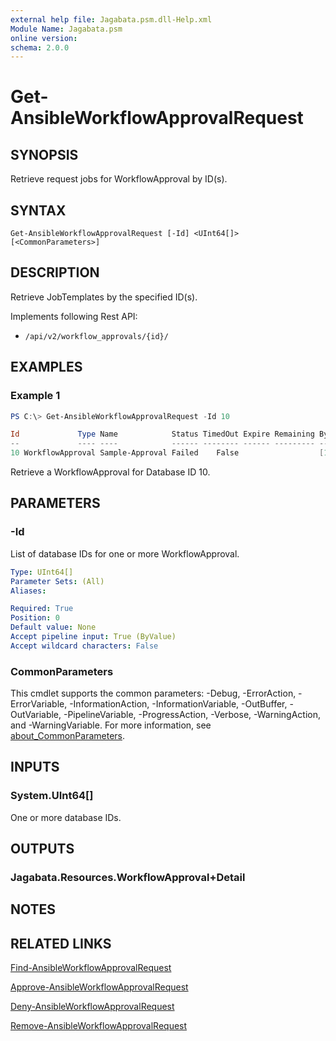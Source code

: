```yaml
---
external help file: Jagabata.psm.dll-Help.xml
Module Name: Jagabata.psm
online version:
schema: 2.0.0
---
```


# Get-AnsibleWorkflowApprovalRequest

## SYNOPSIS
Retrieve request jobs for WorkflowApproval by ID(s).

## SYNTAX

```
Get-AnsibleWorkflowApprovalRequest [-Id] <UInt64[]> [<CommonParameters>]
```

## DESCRIPTION
Retrieve JobTemplates by the specified ID(s).

Implements following Rest API:  
- `/api/v2/workflow_approvals/{id}/`

## EXAMPLES

### Example 1
```powershell
PS C:\> Get-AnsibleWorkflowApprovalRequest -Id 10

Id             Type Name            Status TimedOut Expire Remaining By       Finished            Elapsed LaunchedBy     WorkflowJob      WorkflowJobTemplate ApprovalTemplate
--             ---- ----            ------ -------- ------ --------- --       --------            ------- ----------     -----------      ------------------- ----------------
10 WorkflowApproval Sample-Approval Failed    False                  [1]admin 2024/07/25 15:46:16  54.573 [user][1]admin [20]ApprovedFlow [13]ApprovedFlow    [12]Sample-Approval
```

Retrieve a WorkflowApproval for Database ID 10.

## PARAMETERS

### -Id
List of database IDs for one or more WorkflowApproval.

```yaml
Type: UInt64[]
Parameter Sets: (All)
Aliases:

Required: True
Position: 0
Default value: None
Accept pipeline input: True (ByValue)
Accept wildcard characters: False
```

### CommonParameters
This cmdlet supports the common parameters: -Debug, -ErrorAction, -ErrorVariable, -InformationAction, -InformationVariable, -OutBuffer, -OutVariable, -PipelineVariable, -ProgressAction, -Verbose, -WarningAction, and -WarningVariable. For more information, see [about_CommonParameters](http://go.microsoft.com/fwlink/?LinkID=113216).

## INPUTS

### System.UInt64[]
One or more database IDs.

## OUTPUTS

### Jagabata.Resources.WorkflowApproval+Detail
## NOTES

## RELATED LINKS

[Find-AnsibleWorkflowApprovalRequest](Find-AnsibleWorkflowApprovalRequest.md)

[Approve-AnsibleWorkflowApprovalRequest](Approve-AnsibleWorkflowApprovalRequest.md)

[Deny-AnsibleWorkflowApprovalRequest](Deny-AnsibleWorkflowApprovalRequest.md)

[Remove-AnsibleWorkflowApprovalRequest](Remove-AnsibleWorkflowApprovalRequest.md)
